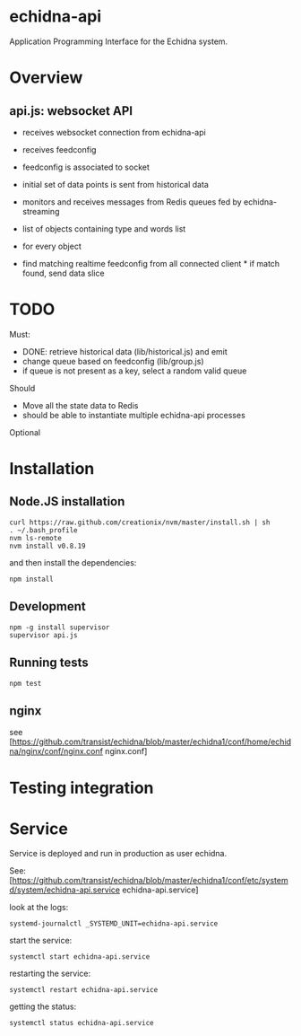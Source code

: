 # echidna-api

Application Programming Interface for the Echidna system.

# Overview

## api.js: websocket API

* receives websocket connection from echidna-api
 * receives feedconfig
  * feedconfig is associated to socket
   * initial set of data points is sent from historical data

* monitors and receives messages from Redis queues fed by echidna-streaming
 * list of objects containing type and words list
  * for every object
   * find matching realtime feedconfig from all connected client
    * if match found, send data slice

# TODO

Must:

* DONE: retrieve historical data (lib/historical.js) and emit
* change queue based on feedconfig (lib/group.js)
 * if queue is not present as a key, select a random valid queue

Should

* Move all the state data to Redis
 * should be able to instantiate multiple echidna-api processes

Optional

# Installation

## Node.JS installation

```
curl https://raw.github.com/creationix/nvm/master/install.sh | sh
. ~/.bash_profile
nvm ls-remote
nvm install v0.8.19
```

and then install the dependencies:

```
npm install
```

## Development

```
npm -g install supervisor
supervisor api.js
```

## Running tests

```
npm test
```

## nginx

see [https://github.com/transist/echidna/blob/master/echidna1/conf/home/echidna/nginx/conf/nginx.conf nginx.conf]

# Testing integration



# Service

Service is deployed and run in production as user echidna.

See: [https://github.com/transist/echidna/blob/master/echidna1/conf/etc/systemd/system/echidna-api.service echidna-api.service]

look at the logs:

    systemd-journalctl _SYSTEMD_UNIT=echidna-api.service

start the service:

    systemctl start echidna-api.service

restarting the service:

    systemctl restart echidna-api.service

getting the status:

    systemctl status echidna-api.service

